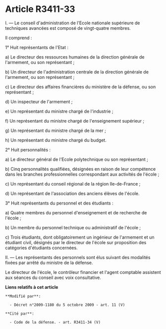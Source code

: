 # Article R3411-33

I. ― Le conseil d'administration de l'Ecole nationale supérieure de techniques avancées est composé de vingt-quatre membres. 

Il comprend : 

1° Huit représentants de l'Etat : 

a) Le directeur des ressources humaines de la     direction générale de l'armement, ou son représentant ; 

b) Un directeur de l'administration centrale de la     direction générale de l'armement, ou son représentant ; 

c) Le directeur des affaires financières du ministère de la défense, ou son représentant ; 

d) Un inspecteur de l'armement ; 

e) Un représentant du ministre chargé de l'industrie ; 

f) Un représentant du ministre chargé de l'enseignement supérieur ; 

g) Un représentant du ministre chargé de la mer ; 

h) Un représentant du ministre chargé du budget. 

2° Huit personnalités : 

a) Le directeur général de l'Ecole polytechnique ou son représentant ; 

b) Cinq personnalités qualifiées, désignées en raison de leur compétence dans les branches professionnelles correspondant aux
activités de l'école ; 

c) Un représentant du conseil régional de la région Ile-de-France ; 

d) Un représentant de l'association des anciens élèves de l'école. 

3° Huit représentants du personnel et des étudiants : 

a) Quatre membres du personnel d'enseignement et de recherche de l'école ; 

b) Un membre du personnel technique ou administratif de l'école ; 

c) Trois étudiants, dont obligatoirement un ingénieur de l'armement et un étudiant civil, désignés par le directeur de
l'école sur proposition des catégories d'étudiants concernées. 

II. ― Les représentants des personnels sont élus suivant des modalités fixées par arrêté du ministre de la défense. 

Le directeur de l'école, le contrôleur financier et l'agent comptable assistent aux séances du conseil avec voix
consultative.

**Liens relatifs à cet article**

	**Modifié par**:

	  - Décret n°2009-1180 du 5 octobre 2009 - art. 11 (V)

	**Cité par**:

	  - Code de la défense. - art. R3411-34 (V)
